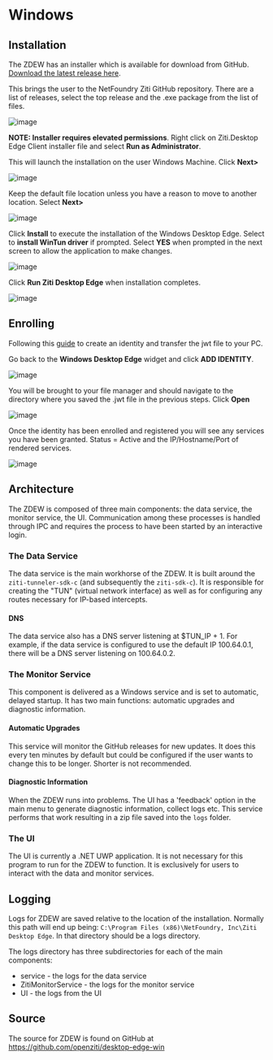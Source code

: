 # Windows

## Installation

The ZDEW has an installer which is available for download from GitHub.
[Download the latest release here](https://github.com/openziti/desktop-edge-win/releases/latest).

This brings the user to the NetFoundry Ziti GitHub repository.  There are a list of releases, select the top release and the .exe package from the list of files.

![image](/img/clients/windows-install1.jpg)

**NOTE: Installer requires elevated permissions**. Right click on  Ziti.Desktop Edge Client installer file and select **Run as Administrator**.

This will launch the installation on the user Windows Machine.  Click **Next>**

![image](/img/clients/windows-install2.jpg)

Keep the default file location unless you have a reason to move to another location.  Select **Next>**

![image](/img/clients/windows-install3.png)

Click **Install** to execute the installation of the Windows Desktop Edge.  Select to **install WinTun driver** if prompted. Select **YES** when prompted in the next screen to allow the application to make changes.

![image](/img/clients/windows-install4.png)

Click **Run Ziti Desktop Edge** when installation completes.

![image](/img/clients/windows-install5.png)

## Enrolling 

Following this [guide](/docs/core-concepts/identities/creating) to create an identity and transfer the jwt file to your PC.

Go back to the **Windows Desktop Edge** widget and click **ADD IDENTITY**.

![image](/img/clients/windows-install6.jpg)

You will be brought to your file manager and should navigate to the directory where you saved the .jwt file in the previous steps. Click **Open**

![image](/img/clients/windows-install7.jpg)

Once the identity has been enrolled and registered you will see any services you have been granted. Status = Active and the IP/Hostname/Port of rendered services.

![image](/img/clients/windows-install8.jpg)

## Architecture
The ZDEW is composed of three main components: the data service, the monitor service, the UI. Communication among
these processes is handled through IPC and requires the process to have been started by an interactive login.

### The Data Service
The data service is the main workhorse of the ZDEW. It is built around the `ziti-tunneler-sdk-c` (and subsequently the
`ziti-sdk-c`). It is responsible for creating the "TUN" (virtual network interface) as well as for configuring any
routes necessary for IP-based intercepts.

#### DNS
The data service also has a DNS server listening at $TUN_IP + 1. For example, if the data service is configured to use
the default IP 100.64.0.1, there will be a DNS server listening on 100.64.0.2.

### The Monitor Service
This component is delivered as a Windows service and is set to automatic, delayed startup. It has two main functions:
automatic upgrades and diagnostic information.

#### Automatic Upgrades
This service will monitor the GitHub releases for new updates. It does this every ten minutes by default but could be
configured if the user wants to change this to be longer. Shorter is not recommended.

#### Diagnostic Information
When the ZDEW runs into problems. The UI has a 'feedback' option in the main menu to generate diagnostic information,
collect logs etc. This service performs that work resulting in a zip file saved into the `logs` folder.

### The UI
The UI is currently a .NET UWP application. It is not necessary for this program to run for the ZDEW to function. It
is exclusively for users to interact with the data and monitor services.

## Logging
Logs for ZDEW are saved relative to the location of the installation. Normally this path will end up being:
`C:\Program Files (x86)\NetFoundry, Inc\Ziti Desktop Edge`. In that directory should be a logs directory.

The logs directory has three subdirectories for each of the main components:

* service - the logs for the data service
* ZitiMonitorService - the logs for the monitor service
* UI - the logs from the UI

## Source
The source for ZDEW is found on GitHub at https://github.com/openziti/desktop-edge-win